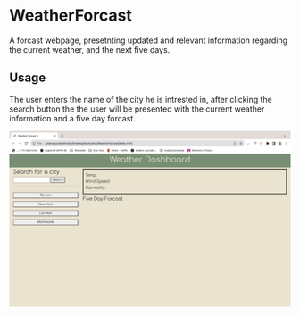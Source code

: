 # WeatherForcast

A forcast webpage, presetnting updated and relevant information regarding the current weather, and the next five days.

## Usage

The user enters the name of the city he is intrested in, after clicking the search button the the user will be presented with the current weather information and a five day forcast.

![alt text](assets/screenshot.png)
